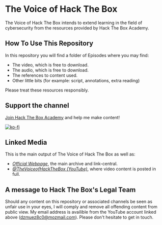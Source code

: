 # The Voice of Hack The Box

The Voice of Hack The Box intends to extend learning in the field of cybersecurity from the resources provided by Hack The Box Academy.

## How To Use This Repository

In this repository you will find a folder of Episodes where you may find:

- The video, which is free to download.
- The audio, which is free to download.
- The references to content used.
- Other little bits (for example: script, annotations, extra reading)

Please treat these resources responsibly.

## Support the channel

[Join Hack The Box Academy](https://referral.hackthebox.com/mz8Slbo) and help me make content!

[![ko-fi](https://ko-fi.com/img/githubbutton_sm.svg)](https://ko-fi.com/N4N310UHLR)

## Linked Media

This is the main output of The Voice of Hack The Box as well as:

- *[Official Webpage](https://vohtb.github.io/)*, the main archive and link-central.
- *[@TheVoiceofHackTheBox (YouTube)](https://www.youtube.com/@TheVoiceofHackTheBox)*, where video content is posted in full.

## A message to Hack The Box's Legal Team

Should any content on this repository or associated channels be seen as unfair use in your eyes, I will comply and remove all offending content from public view.
My email address is availible from the YouTube account linked above (dzmuez8c0@mozmail.com). Please don't hesitate to get in touch.
